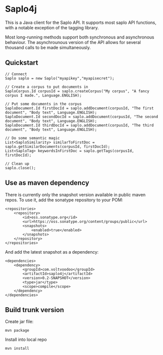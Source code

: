 Saplo4j
=======

This is a Java client for the Saplo API. It supports most saplo API functions, with a notable exception of the tagging library.

Most long-running methods support both synchronous and asynchronous behaviour. The asynchrounous version of the API allows for several thousand calls to be made simultaneously.

Quickstart
----------

    // Connect
    Saplo saplo = new Saplo("myapikey","myapisecret");
    
    // Create a corpus to put documents in
    SaploCorpus.Id corpusId = saplo.createCorpus("My corpus", "A fancy corpus I made.", Language.ENGLISH);
    
    // Put some documents in the corpus
    SaploDocument.Id firstDocId = saplo.addDocument(corpusId, "The first document", "Body text", Language.ENGLISH);
    SaploDocument.Id secondDocId = saplo.addDocument(corpusId, "The second document", "Body text", Language.ENGLISH);
    SaploDocument.Id thirdDocId = saplo.addDocument(corpusId, "The third document", "Body text", Language.ENGLISH);
	
    // Do some semantic magic
    List<SaploSimilarity> similarToFirstDoc = saplo.getSimilarDocuments(corpusId, firstDocId);
    List<SaploTag> keywordsInFirstDoc = saplo.getTags(corpusId, firstDocId);
    
    // Clean up
    saplo.close();
    

Use as maven dependency
-----------------------

There is currently only the snapshot version available in public maven repos. To use it, add the sonatype repository to your POM:

	<repositories>
		<repository>
			<id>oss.sonatype.org</id>
			<url>https://oss.sonatype.org/content/groups/public</url>
			<snapshots>
				<enabled>true</enabled>
			</snapshots>
		</repository>
	</repositories>
	
And add the latest snapshot as a dependency:

    <dependencies>
        <dependency>
			<groupId>com.voltvoodoo</groupId>
			<artifactId>saplo4j</artifactId>
			<version>0.2-SNAPSHOT</version>
			<type>jar</type>
			<scope>compile</scope>
		</dependency>
    </dependencies>

Build trunk version
------------------

Create jar file:

    mvn package

Install into local repo

    mvn install
